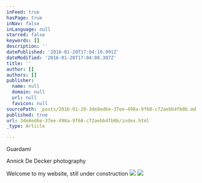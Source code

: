 ```yaml
---
inFeed: true
hasPage: true
inNav: false
inLanguage: null
starred: false
keywords: []
description: ''
datePublished: '2016-01-20T17:04:10.991Z'
dateModified: '2016-01-20T17:04:08.387Z'
title: ''
author: []
authors: []
publisher:
  name: null
  domain: null
  url: null
  favicon: null
sourcePath: _posts/2016-01-20-3de8ed6e-37ee-498a-9f68-c72aebb4fb0b.md
published: true
url: 3de8ed6e-37ee-498a-9f68-c72aebb4fb0b/index.html
_type: Article

---
```

Guardami

Annick De Decker photography

Welcome to my website, still under construction
![](https://the-grid-user-content.s3-us-west-2.amazonaws.com/0fd29c71-1094-4099-9501-6b78e55e6b99.jpg)
![](https://the-grid-user-content.s3-us-west-2.amazonaws.com/54384007-37c5-4939-b880-2c4928a144a0.jpg)
